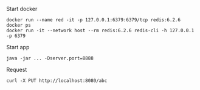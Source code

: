 Start docker

    docker run --name red -it -p 127.0.0.1:6379:6379/tcp redis:6.2.6
    docker ps
    docker run -it --network host --rm redis:6.2.6 redis-cli -h 127.0.0.1 -p 6379


Start app

    java -jar ... -Dserver.port=8888

Request

    curl -X PUT http://localhost:8080/abc